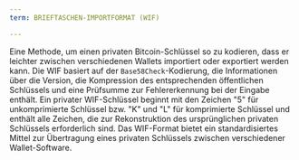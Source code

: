 ```yaml
---
term: BRIEFTASCHEN-IMPORTFORMAT (WIF)

---
```

Eine Methode, um einen privaten Bitcoin-Schlüssel so zu kodieren, dass er leichter zwischen verschiedenen Wallets importiert oder exportiert werden kann. Die WIF basiert auf der `Base58Check`-Kodierung, die Informationen über die Version, die Kompression des entsprechenden öffentlichen Schlüssels und eine Prüfsumme zur Fehlererkennung bei der Eingabe enthält. Ein privater WIF-Schlüssel beginnt mit den Zeichen "5" für unkomprimierte Schlüssel bzw. "K" und "L" für komprimierte Schlüssel und enthält alle Zeichen, die zur Rekonstruktion des ursprünglichen privaten Schlüssels erforderlich sind. Das WIF-Format bietet ein standardisiertes Mittel zur Übertragung eines privaten Schlüssels zwischen verschiedener Wallet-Software.